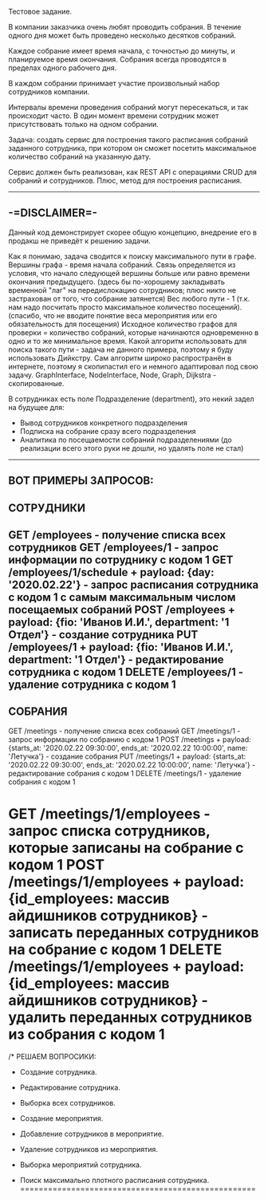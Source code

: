 Тестовое задание.

В компании заказчика очень любят проводить собрания. В течение одного дня может быть проведено несколько десятков собраний.

Каждое собрание имеет время начала, с точностью до минуты, и планируемое время окончания. Собрания всегда проводятся в 
пределах одного рабочего дня.

В каждом собрании принимает участие произвольный набор сотрудников компании.

Интервалы времени проведения собраний могут пересекаться, и так происходит часто. В один момент времени сотрудник может 
присутствовать только на одном собрании.

Задача: создать сервис для построения такого расписания собраний заданного сотрудника, при котором он сможет посетить 
максимальное количество собраний на указанную дату.

Сервис должен быть реализован, как REST API с операциями CRUD для собраний и сотрудников. Плюс, метод для построения расписания.

-----------------------------------------------------------------
-=DISCLAIMER=-
-----------------------------------------------------------------
Данный код демонстрирует скорее общую концепцию, внедрение его в продакш не приведёт к решению задачи.

Как я понимаю, задача сводится к поиску максимального пути в графе.
Вершины графа - время начала собраний. Связь определяется из условия, что начало следующей вершины больше или равно времени окончания предыдущего.
(здесь бы по-хорошему закладывать временной "лаг" на передислокацию сотрудников; плюс никто не застрахован от того, что собрание затянется)
Вес любого пути - 1 (т.к. нам надо посчитать просто максимальное количество посещений).
(спасибо, что не вводите понятие веса мероприятия или его обязательность для посещения)
Исходное количество графов для проверки = количество собраний, которые начинаются одновременно в одно и то же минимальное время.
Какой алгоритм использовать для поиска такого пути - задача не данного примера, поэтому я буду использовать Дийкстру.
Сам алгоритм широко распространён в интернете, поэтому я скопипастил его и немного адаптировал под свою задачу.
GraphInterface, NodeInterface, Node, Graph, Dijkstra - скопированные.

В сотрудниках есть поле Подразделение (department), это некий задел на будущее для:
- Вывод сотрудников конкретного подразделения
- Подписка на собрание сразу всего подразделения
- Аналитика по посещаемости собраний подразделениями
(до реализации всего этого руки не дошли, но удалять поле не стал)

-----------------------------------------------------------------
ВОТ ПРИМЕРЫ ЗАПРОСОВ:
-----------------------------------------------------------------
СОТРУДНИКИ
-----------------------------------------------------------------
GET /employees - получение списка всех сотрудников
GET /employees/1 - запрос информации по сотруднику с кодом 1
GET /employees/1/schedule + payload: {day: '2020.02.22'} - запрос расписания сотрудника с кодом 1 с самым максимальным числом посещаемых собраний
POST /employees + payload: {fio: 'Иванов И.И.', department: '1 Отдел'} - создание сотрудника
PUT /employees/1 + payload: {fio: 'Иванов И.И.', department: '1 Отдел'} - редактирование сотрудника с кодом 1
DELETE /employees/1 - удаление сотрудника с кодом 1
-----------------------------------------------------------------
СОБРАНИЯ
-----------------------------------------------------------------
GET /meetings - получение списка всех собраний
GET /meetings/1 - запрос информации по собранию с кодом 1
POST /meetings + payload: {starts_at: '2020.02.22 09:30:00', ends_at: '2020.02.22 10:00:00', name: 'Летучка'} - создание собрания
PUT /meetings/1 + payload: {starts_at: '2020.02.22 09:30:00', ends_at: '2020.02.22 10:00:00', name: 'Летучка'} - редактирование собрания с кодом 1
DELETE /meetings/1 - удаление собрания с кодом 1

GET /meetings/1/employees - запрос списка сотрудников, которые записаны на собрание с кодом 1
POST /meetings/1/employees + payload: {id_employees: массив айдишников сотрудников} - записать переданных сотрудников на собрание с кодом 1
DELETE /meetings/1/employees + payload: {id_employees: массив айдишников сотрудников} - удалить переданных сотрудников из собрания с кодом 1
===================================================
/* РЕШАЕМ ВОПРОСИКИ:
+ Создание сотрудника.
+ Редактирование сотрудника.
+ Выборка всех сотрудников.

+ Создание мероприятия.

+ Добавление сотрудников в мероприятие.
+ Удаление сотрудников из мероприятия.
+ Выборка мероприятий сотрудника.

+ Поиск максимально плотного расписания сотрудника.
===================================================